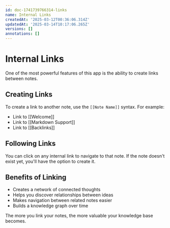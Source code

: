 ```yaml
---
id: doc-1741739766314-links
name: Internal Links
createdAt: '2025-03-12T00:36:06.314Z'
updatedAt: '2025-03-14T10:17:06.265Z'
versions: []
annotations: []
---
```

# Internal Links

One of the most powerful features of this app is the ability to create links between notes.

## Creating Links

To create a link to another note, use the `[[Note Name]]` syntax. For example:

- Link to [[Welcome]]
- Link to [[Markdown Support]]
- Link to [[Backlinks]]

## Following Links

You can click on any internal link to navigate to that note. If the note doesn't exist yet, you'll have the option to create it.

## Benefits of Linking

- Creates a network of connected thoughts
- Helps you discover relationships between ideas
- Makes navigation between related notes easier
- Builds a knowledge graph over time

The more you link your notes, the more valuable your knowledge base becomes.
